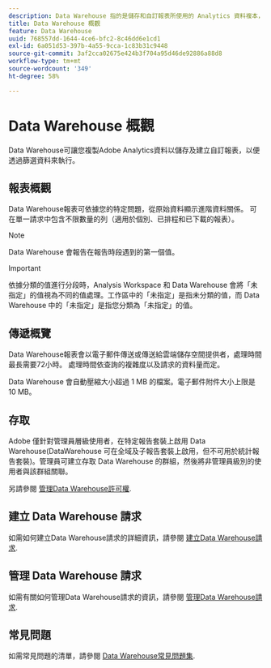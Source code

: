 ```yaml
---
description: Data Warehouse 指的是儲存和自訂報表所使用的 Analytics 資料複本，您可以透過篩選資料來執行這些資料。 您可以要求報表依據您的特定問題，從原始資料顯示進階資料關係。Data Warehouse報表會以電子郵件傳送或傳送給雲端儲存提供者，處理時間最長可能需要72小時。 處理時間依查詢的複雜度以及請求的資料量而定。
title: Data Warehouse 概觀
feature: Data Warehouse
uuid: 768557dd-1644-4ce6-bfc2-8c46dd6e1cd1
exl-id: 6a051d53-397b-4a55-9cca-1c83b31c9448
source-git-commit: 3af2cca02675e424b3f704a95d46de92886a88d8
workflow-type: tm+mt
source-wordcount: '349'
ht-degree: 58%

---
```


# Data Warehouse 概觀

Data Warehouse可讓您複製Adobe Analytics資料以儲存及建立自訂報表，以便透過篩選資料來執行。

## 報表概觀

Data Warehouse報表可依據您的特定問題，從原始資料顯示進階資料關係。 可在單一請求中包含不限數量的列（適用於個別、已排程和已下載的報表）。

>[!NOTE]
>
>Data Warehouse 會報告在報告時段遇到的第一個值。

>[!IMPORTANT]
>
>依據分類的值進行分段時，Analysis Workspace 和 Data Warehouse 會將「未指定」的值視為不同的值處理。工作區中的「未指定」是指未分類的值，而 Data Warehouse 中的「未指定」是指您分類為「未指定」的值。

## 傳遞概覽

Data Warehouse報表會以電子郵件傳送或傳送給雲端儲存空間提供者，處理時間最長需要72小時。 處理時間依查詢的複雜度以及請求的資料量而定。

Data Warehouse 會自動壓縮大小超過 1 MB 的檔案。電子郵件附件大小上限是 10 MB。

## 存取

Adobe 僅針對管理員層級使用者，在特定報告套裝上啟用 Data Warehouse(DataWarehouse 可在全域及子報告套裝上啟用，但不可用於統計報告套裝)。管理員可建立存取 Data Warehouse 的群組，然後將非管理員級別的使用者與該群組關聯。

另請參閱 [管理Data Warehouse許可權](/help/export/data-warehouse/t-dw-group.md).

## 建立 Data Warehouse 請求

如需如何建立Data Warehouse請求的詳細資訊，請參閱 [建立Data Warehouse請求](/help/export/data-warehouse/create-request/t-dw-create-request.md).

## 管理 Data Warehouse 請求

如需有關如何管理Data Warehouse請求的資訊，請參閱 [管理Data Warehouse請求](/help/export/data-warehouse/data-warehouse-requests-manage.md).

## 常見問題

如需常見問題的清單，請參閱 [Data Warehouse常見問題集](/help/export/data-warehouse/faq.md).